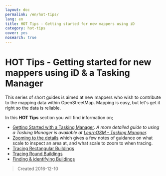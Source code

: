 ```yaml
---
layout: doc
permalink: /en/hot-tips/
lang: en
title: HOT Tips - Getting started for new mappers using iD
category: hot-tips
cover: yes
nosearch: true
---
```


HOT Tips - Getting started for new mappers using iD & a Tasking Manager
================

This series of short guides is aimed at new mappers who wish to contribute to the mapping data within OpenStreetMap. Mapping is easy, but let's get it right so the data is reliable.  

In this **HOT Tips** section you will find information on;  

- [Getting Started with a Tasking Manager](/en/hot-tips/getting-started/). *A more detailed guide to using a Tasking Manager is available at [LearnOSM - Tasking Manager](/en/coordination//tasking-manager/).*  
- [Zooming to the details](/en/hot-tips/zoom/) which gives a few notes of guidance on what scale to inspect an area at, and what scale to zoom to when tracing.  
- [Tracing Rectangular Buildings](/en/hot-tips/tracing-rectangular-buildings/)  
- [Tracing Round Buildings](/en/hot-tips/tracing-round-buildings/)  
- [Finding & identifying Buildings](/en/hot-tips/finding-buildings/)

<!--You've read a few things and you know you want to map - if you haven't then check out  
<https://hotosm.org/>,   
<http://www.missingmaps.org/> or countless other sites that illustrate how much the aid agencies need mapping data. 

You can find more detailed information elsewhere in LearnOSM, but as a quick start;  

1.  Get an account from <http://www.openstreetmap.org> and keep a note of your username and password,  
2.  Go to <http://tasks.hotosm.org/> or any other Tasking Manager you've been sent to - login with your details from OpenStreetMap & authorise your account.  
3.  Find a project to work on & read the information under the **Description** and **Instructions** tab. If you need it, more info in [LearnOSM on Tasking Manager](/en/coordination/tasking-manager/)  
4.  You map and someone checks your work - okay let's make it easy for them (we call them a validator) - they're also a volunteer and they're there to help you become a great mapper.  
5.  We need you to do more mapping!  Learn from your mistakes (we all make them). Keep coming back to us - map a bit and read a bit more, then map a bit. It takes time, practice and patience to become a great mapper. If you get feedback it's because we want you to map more and are trying to help you to help us. There are mappers from around the world volunteering for or with [The Humanitarian OpenStreetMap Team](https://hotosm.org/) (HOT) and there are many languages used - sometimes the message is short because translation is difficult!   

Now a few tips just to make sure everyone gets what they need. Checkout the following chapters in this section. Feel free to read more in LearnOSM or elsewhere, but really, read a bit, map a bit, then read a bit - you learn as you map.  

If you follow the guidance in this chapter, you should be able to complete your first square within a simple Tasking Manager Task & it will provide you with a basic foundation on which to build your knowledge. Guidance is given on; how to correctly map buildings, checking that your mapping has been 'tagged', mapping a round building, and many other subjects.-->

> Created 2016-12-10  

